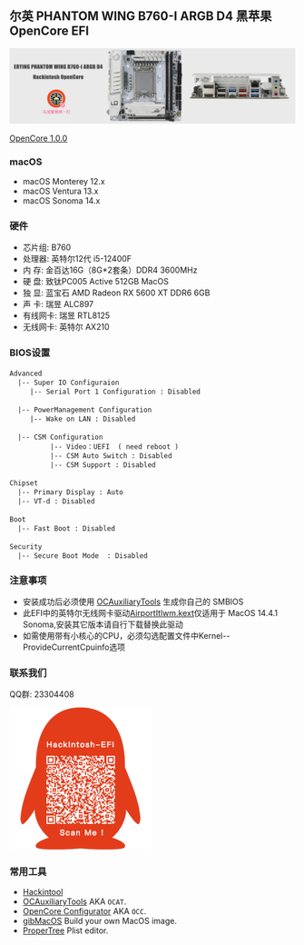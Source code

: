 ## 尔英 PHANTOM WING B760-I ARGB D4 黑苹果 OpenCore EFI

![image](ScreenShot/ERYINGB760IARBG.jpg)

[OpenCore 1.0.0](https://github.com/acidanthera/OpenCorePkg)

### macOS

- macOS Monterey 12.x
- macOS Ventura  13.x 
- macOS Sonoma 14.x

### 硬件

- 芯片组: B760
- 处理器: 英特尔12代 i5-12400F
- 内   存: 金百达16G（8G*2套条）DDR4 3600MHz
- 硬   盘: 致钛PC005 Active 512GB MacOS
- 独   显: 蓝宝石 AMD Radeon RX 5600 XT DDR6 6GB
- 声   卡: 瑞昱 ALC897
- 有线网卡: 瑞昱 RTL8125
- 无线网卡: 英特尔 AX210

### BIOS设置

```
Advanced
  |-- Super IO Configuraion
     |-- Serial Port 1 Configuration : Disabled
  
  |-- PowerManagement Configuration
     |-- Wake on LAN : Disabled
  
  |-- CSM Configuration
	      |-- Video：UEFI  ( need reboot )
	      |-- CSM Auto Switch : Disabled 
	      |-- CSM Support : Disabled
 
Chipset
  |-- Primary Display : Auto
  |-- VT-d : Disabled

Boot
  |-- Fast Boot : Disabled

Security
  |-- Secure Boot Mode  : Disabled

```

### 注意事项

 - 安装成功后必须使用 [OCAuxiliaryTools](https://github.com/ic005k/OCAuxiliaryTools) 生成你自己的 SMBIOS
 - 此EFI中的英特尔无线网卡驱动[AirportItlwm.kext](https://github.com/OpenIntelWireless/itlwm/releases)仅适用于 MacOS 14.4.1 Sonoma,安装其它版本请自行下载替换此驱动
 - 如需使用带有小核心的CPU，必须勾选配置文件中Kernel--ProvideCurrentCpuinfo选项


### 联系我们

QQ群: 23304408

![image](ScreenShot/QRCode.png)



### 常用工具

- [Hackintool](https://github.com/headkaze/Hackintool) 
- [OCAuxiliaryTools](https://github.com/ic005k/OCAuxiliaryTools) AKA `OCAT`.
- [OpenCore Configurator](https://mackie100projects.altervista.org/opencore-configurator/) AKA `OCC`.
- [gibMacOS](https://github.com/corpnewt/gibMacOS) Build your own MacOS image.
- [ProperTree](https://github.com/corpnewt/ProperTree) Plist editor.